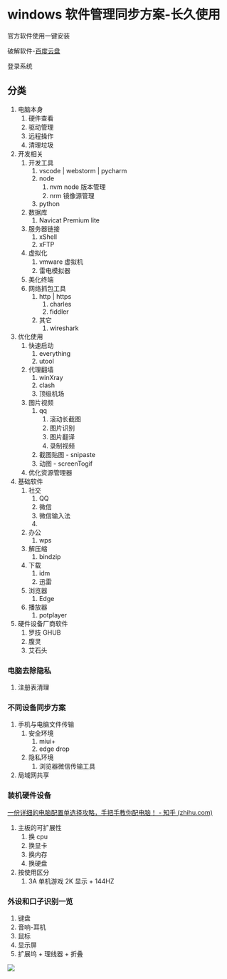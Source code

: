 # windows 软件管理同步方案-长久使用

官方软件使用一键安装

破解软件-[百度云盘](https://pan.baidu.com/disk/main?from=homeFlow#/index?category=all&path=/软件)

登录系统

## 分类

1. 电脑本身
   1. 硬件查看
   2. 驱动管理
   3. 远程操作
   4. 清理垃圾
2. 开发相关
   1. 开发工具
      1. vscode | webstorm | pycharm
      2. node
         1. nvm node 版本管理
         2. nrm 镜像源管理
      3. python
   2. 数据库
      1. Navicat Premium lite
   3. 服务器链接
      1. xShell
      2. xFTP
   4. 虚拟化
      1. vmware 虚拟机
      2. 雷电模拟器
   5. 美化终端
   6. 网络抓包工具
      1. http | https
         1. charles
         2. fiddler
      2. 其它
         1. wireshark
3. 优化使用
   1. 快速启动
      1. everything
      2. utool
   2. 代理翻墙
      1. winXray
      2. clash
      3. 顶级机场
   3. 图片视频
      1. qq
         1. 滚动长截图
         2. 图片识别
         3. 图片翻译
         4. 录制视频
      2. 截图贴图 - snipaste
      3. 动图 - screenTogif
   4. 优化资源管理器
4. 基础软件
   1. 社交
      1. QQ
      2. 微信
      3. 微信输入法
      4.
   2. 办公
      1. wps
   3. 解压缩
      1. bindzip
   4. 下载
      1. idm
      2. 迅雷
   5. 浏览器
      1. Edge
   6. 播放器
      1. potplayer
5. 硬件设备厂商软件
   1. 罗技 GHUB
   2. 腹灵
   3. 艾石头

### 电脑去除隐私

1. 注册表清理

### 不同设备同步方案

1. 手机与电脑文件传输
   1. 安全环境
      1. miui+
      2. edge drop
   2. 隐私环境
      1. 浏览器微信传输工具
2. 局域网共享

### 装机硬件设备

[一份详细的电脑配置单选择攻略，手把手教你配电脑！ - 知乎 (zhihu.com)](https://zhuanlan.zhihu.com/p/110430940)

1. 主板的可扩展性
   1. 换 cpu
   2. 换显卡
   3. 换内存
   4. 换硬盘
2. 按使用区分
   1. 3A 单机游戏 2K 显示 + 144HZ

### 外设和口子识别一览

1. 键盘
2. 音响-耳机
3. 鼠标
4. 显示屏
5. 扩展坞 + 理线器 + 折叠

![](https://secure2.wostatic.cn/static/eUE17pFF5sbaK6QH6QynvP/image.png?auth_key=1723001315-42pQtaArGFa37VYVrKh89c-0-b2ff0210761432b26076723cfea42497)
